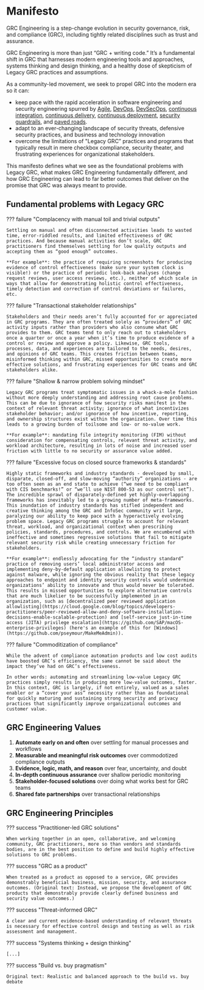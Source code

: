 # Manifesto

GRC Engineering is a step-change evolution in security governance, risk, and compliance (GRC), including tightly related disciplines such as trust and assurance. 

GRC Engineering is more than just “GRC + writing code.” It’s a fundamental shift in GRC that harnesses modern engineering tools and approaches, systems thinking and design thinking, and a healthy dose of skepticism of Legacy GRC practices and assumptions.

As a community-led movement, we seek to propel GRC into the modern era so it can:

* keep pace with the rapid acceleration in software engineering and security engineering spurred by [Agile](https://agilemanifesto.org/), [DevOps](https://en.m.wikipedia.org/wiki/DevOps), [DevSecOps](https://www.devsecops.org/), [continuous integration](https://en.m.wikipedia.org/wiki/Continuous_integration), [continuous delivery](https://en.m.wikipedia.org/wiki/Continuous_delivery), [continuous deployment](https://en.m.wikipedia.org/wiki/Continuous_deployment), [security guardrails](https://youtu.be/geumLjxtc54?si=MBILJ_qgFDqDqIGD), and [paved roads](https://www.slideshare.net/slideshow/the-paved-road-at-netflix/75867013).
* adapt to an ever-changing landscape of security threats, defensive security practices, and business and technology innovation
* overcome the limitations of "Legacy GRC” practices and programs that typically result in mere checkbox compliance, security theater, and frustrating experiences for organizational stakeholders.

This manifesto defines what we see as the foundational problems with Legacy GRC, what makes GRC Engineering fundamentally different, and how GRC Engineering can lead to far better outcomes that deliver on the promise that GRC was always meant to provide.

## Fundamental problems with Legacy GRC

??? failure "Complacency with manual toil and trivial outputs"

    Settling on manual and often disconnected activities leads to wasted time, error-riddled results, and limited effectiveness of GRC practices. And because manual activities don’t scale, GRC practitioners find themselves settling for low quality outputs and accepting them as “good enough” outcomes. 

    **For example**: the practice of requiring screenshots for producing evidence of control effectiveness (make sure your system clock is visible!) or the practice of periodic look-back analyses (change request reviews, user access reviews, etc.), neither of which scale in ways that allow for demonstrating holistic control effectiveness, timely detection and correction of control deviations or failures, etc.

??? failure "Transactional stakeholder relationships"
    
    Stakeholders and their needs aren’t fully accounted for or appreciated in GRC programs. They are often treated solely as “providers” of GRC activity inputs rather than providers who also consume what GRC provides to them. GRC teams tend to only reach out to stakeholders once a quarter or once a year when it’s time to produce evidence of a control or review and approve a policy. Likewise, GRC tools, processes, data, and experiences are tailored to the needs, desires, and opinions of GRC teams. This creates friction between teams, misinformed thinking within GRC, missed opportunities to create more effective solutions, and frustrating experiences for GRC teams and GRC stakeholders alike.

??? failure "Shallow & narrow problem solving mindset"
    
    Legacy GRC programs treat symptomatic issues in a whack-a-mole fashion without more deeply understanding and addressing root cause problems. This can be due to ignorance of how security risks manifest in the context of relevant threat activity; ignorance of what incentivizes stakeholder behavior; and/or ignorance of how incentive, reporting, and ownership structures exist within the organization. Over time this leads to a growing burden of toilsome and low- or no-value work. 

    **For example**: mandating file integrity monitoring (FIM) without consideration for compensating controls, relevant threat activity, and workload architecture, resulting in lots of noise and increased user friction with little to no security or assurance value added.

??? failure "Excessive focus on closed source frameworks & standards"
    
    Highly static frameworks and industry standards - developed by small, disparate, closed-off, and slow-moving “authority” organizations - are too often seen as an end state to achieve (“we need to be compliant with CIS benchmarks!” or “we’ll use NIST 800-53 as our control set”). The incredible sprawl of disparately-defined yet highly-overlapping frameworks has inevitably led to a growing number of meta-frameworks. This inundation of industry standards has stifled independent and creative thinking among the GRC and InfoSec community writ large, paralyzing our ability to keep pace with a hyperactively evolving problem space. Legacy GRC programs struggle to account for relevant threat, workload, and organizational context when prescribing policies, standards, procedures, and controls. We are encumbered with ineffective and sometimes regressive solutions that fail to mitigate relevant security risk while creating unnecessary friction for stakeholders. 
    
    **For example**: endlessly advocating for the “industry standard” practice of removing users’ local administrator access and implementing deny-by-default application allowlisting to protect against malware, while ignoring the obvious reality that these legacy approaches to endpoint and identity security controls would undermine organizations’ ability to innovate and thus would never be tolerated. This results in missed opportunities to explore alternative controls that are much likelier to be successfully implemented in an organization, such as [decentralized peer reviewed application allowlisting](https://cloud.google.com/blog/topics/developers-practitioners/peer-reviewed-allow-and-deny-software-installation-decisions-enable-scalable-protection) and [self-service just-in-time access (JITA) privilege escalation](https://github.com/SAP/macOS-enterprise-privileges) (here's an example of this for [Windows](https://github.com/pseymour/MakeMeAdmin)).

??? failure "Commoditization of compliance"
    
    While the advent of compliance automation products and low cost audits have boosted GRC’s efficiency, the same cannot be said about the impact they’ve had on GRC’s effectiveness. 
    
    In other words: automating and streamlining low-value Legacy GRC practices simply results in producing more low-value outcomes, faster. In this context, GRC is largely, if not entirely, valued as a sales enabler or a “cover your ass” necessity rather than as foundational for quickly maturing and sustaining strong security and privacy practices that significantly improve organizational outcomes and customer value.

## GRC Engineering Values

1. **Automate early on and often** over settling for manual processes and workflows
2. **Measurable and meaningful risk outcomes** over commodotized compliance outputs
3. **Evidence, logic, math, and reason** over fear, uncertainty, and doubt
4. **In-depth continuous assurance** over shallow periodic monitoring
5. **Stakeholder-focused solutions** over doing what works best for GRC teams
6. **Shared fate partnerships** over transactional relationships

## GRC Engineering Principles

??? success "Practitioner-led GRC solutions"

    When working together in an open, collaborative, and welcoming community, GRC practitioners, more so than vendors and standards bodies, are in the best position to define and build highly effective solutions to GRC problems. 

??? success "GRC as a product"

    When treated as a product as opposed to a service, GRC provides demonstrably beneficial business, mission, security, and assurance outcomes. (Original text: Instead, we propose the development of GRC products that demonstrably provide clearly defined business and security value outcomes.)

??? success "Threat-informed GRC"

    A clear and current evidence-based understanding of relevant threats is necessary for effective control design and testing as well as risk assessment and management.

??? success "Systems thinking + design thinking"

    [...]

??? success "Build vs. buy pragmatism"

    Original text: Realistic and balanced approach to the build vs. buy debate